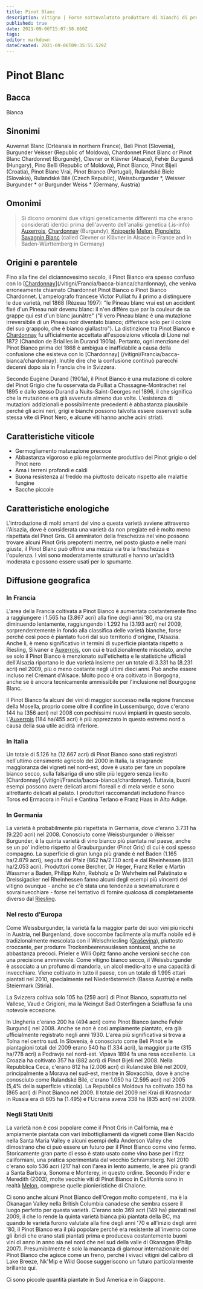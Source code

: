 ```yaml
---
title: Pinot Blanc
description: Vitigno | Forse sottovalutato produttore di bianchi di pronta beva, medio corpo e piacevoli. Facile da coltivare.
published: true
date: 2021-09-06T15:07:58.660Z
tags: 
editor: markdown
dateCreated: 2021-09-06T09:35:55.529Z
---
```


# Pinot Blanc

## Bacca
Bianca

## Sinonimi
Auvernat Blanc (Orléanais in northern France), Beli Pinot (Slovenia), Burgunder Veisser (Republic of Moldova), Chardonnet Pinot Blanc or Pinot Blanc Chardonnet (Burgundy), Clevner or Klävner (Alsace), Fehér Burgundi (Hungary), Pino Belîi (Republic of Moldova), Pinot Bianco, Pinot Bijeli (Croatia), Pinot Blanc Vrai, Pinot Branco (Portugal), Rulandské Biele (Slovakia), Rulandské Bílé (Czech Republic), Weissburgunder *, Weisser Burgunder * or Burgunder Weiss * (Germany, Austria)

## Omonimi
> Si dicono omonimi due vitigni geneticamente differenti ma che erano considerati identici prima dell'avvento dell'analisi genetica
{.is-info}
[Auxerrois](/vitigni/bacca-bianca/auxerrois), [Chardonnay](/vitigni/Francia/bacca-bianca/chardonnay) (Burgundy), [Knipperlé](/vitigni/bacca-bianca/knipperle) [Melon](/vitigni/bacca-bianca/melon), [Pignoletto](/vitigni/bacca-bianca/pignoletto), [Savagnin Blanc](/vitigni/bacca-bianca/savagnin-blanc) (called Clevner or Klävner in Alsace in France and in Baden-Württemberg in Germany)




## Origini e parentele

Fino alla fine del diciannovesimo secolo, il Pinot Bianco era spesso confuso con lo [[Chardonnay](/vitigni/Francia/bacca-bianca/chardonnay)](/vitigni/Francia/bacca-bianca/chardonnay), che veniva erroneamente chiamato Chardonnet Pinot Bianco o Pinot Bianco Chardonnet. L'ampelografo francese Victor Pulliat fu il primo a distinguere le due varietà, nel 1868 (Rézeau 1997): "le Pineau blanc vrai est un accident fixé d'un Pineau noir devenu blanc: il n'en diffère que par la couleur de sa grappe qui est d'un blanc jaunâtre" ("il vero Pineau blanc è una mutazione irreversibile di un Pineau noir diventato bianco; differisce solo per il colore del suo grappolo, che è bianco giallastro"). La distinzione tra Pinot Bianco e [Chardonnay](/vitigni/Francia/bacca-bianca/chardonnay) fu ufficialmente accettata all'esposizione viticola di Lione nel 1872 (Chandon de Briailles in Durand 1901a). Pertanto, ogni menzione del Pinot Bianco prima del 1868 è ambigua e inaffidabile a causa della confusione che esisteva con lo [Chardonnay] (/vitigni/Francia/bacca-bianca/chardonnay). Inutile dire che la confusione continuò parecchi decenni dopo sia in Francia che in Svizzera.

Secondo Eugène Durand (1901a), il Pinot Bianco è una mutazione di colore del Pinot Grigio che fu osservata da Pulliat a Chassagne-Montrachet nel 1895 e dallo stesso Durand a Nuits-Saint-Georges nel 1896, il che significa che la mutazione era già avvenuta almeno due volte. L'esistenza di mutazioni addizionali e possibilmente precedenti è abbastanza plausibile perché gli acini neri, grigi e bianchi possono talvolta essere osservati sulla stessa vite di Pinot Nero, e alcune viti hanno anche acini striati.

## Caratteristiche viticole

- Germogliamento maturazione precoce 
- Abbastanza vigoroso e più regolarmente produttivo del Pinot grigio o del Pinot nero 
- Ama i terreni profondi e caldi
- Buona resistenza al freddo ma piuttosto delicato rispetto alle malattie fungine
- Bacche piccole

## Caratteristiche enologiche

L'introduzione di molti amanti del vino a questa varietà avviene attraverso l'Alsazia, dove è considerata una varietà da non pregiate ed è molto meno rispettata del Pinot Gris. Gli ammiratori della freschezza nel vino possono trovare alcuni Pinot Gris prepotenti mentre, nel posto giusto e nelle mani giuste, il Pinot Blanc può offrire una mezza via tra la freschezza e l'opulenza. I vini sono moderatamente strutturati e hanno un'acidità moderata e possono essere usati per lo spumante.

## Diffusione geografica

### In Francia

L'area della Francia coltivata a Pinot Bianco è aumentata costantemente fino a raggiungere i 1.565 ha (3.867 acri) alla fine degli anni '80, ma ora sta diminuendo lentamente, raggiungendo i 1.292 ha (3.193 acri) nel 2009, sorprendentemente in fondo alla classifica delle varietà bianche, forse perché così poco è piantato fuori dal suo territorio d'origine, l'Alsazia. Anche lì, è meno significativo in termini di superficie piantata rispetto a Riesling, Silvaner e [Auxerrois](/vitigni/bacca-bianca/auxerrois), con cui è tradizionalmente miscelato, anche se solo il Pinot Bianco è menzionato sull'etichetta e le statistiche ufficiali dell'Alsazia riportano le due varietà insieme per un totale di 3.331 ha (8.231 acri) nel 2009, più o meno costante negli ultimi dieci anni. Può anche essere incluso nel Crémant d'Alsace. Molto poco è ora coltivato in Borgogna, anche se è ancora tecnicamente ammissibile per l'inclusione nel Bourgogne Blanc.

Il Pinot Bianco fa alcuni dei vini di maggior successo nella regione francese della Mosella, proprio come oltre il confine in Lussemburgo, dove c'erano 144 ha (356 acri) nel 2008 con pochissimi nuovi impianti in questo secolo. L'[Auxerrois](/vitigni/bacca-bianca/auxerrois) (184 ha/455 acri) è più apprezzato in questo estremo nord a causa della sua utile acidità inferiore.

### In Italia

Un totale di 5.126 ha (12.667 acri) di Pinot Bianco sono stati registrati nell'ultimo censimento agricolo del 2000 in Italia, la stragrande maggioranza dei vigneti nel nord-est, dove è usato per fare un popolare bianco secco, sulla falsariga di uno stile più leggero senza lievito [Chardonnay] (/vitigni/Francia/bacca-bianca/chardonnay). Tuttavia, buoni esempi possono avere delicati aromi floreali e di mela verde e sono altrettanto delicati al palato. I produttori raccomandati includono Franco Toros ed Ermacora in Friuli e Cantina Terlano e Franz Haas in Alto Adige.

### In Germania

La varietà è probabilmente più rispettata in Germania, dove c'erano 3.731 ha (9.220 acri) nel 2008. Conosciuto come Weissburgunder o Weisser Burgunder, è la quinta varietà di vino bianco più piantata nel paese, anche se un po' indietro rispetto al Grauburgunder (Pinot Gris) di cui è così spesso compagno. La superficie di gran lunga più grande è nel Baden (1.165 ha/2.879 acri), seguita dal Pfalz (862 ha/2.130 acri) e dal Rheinhessen (831 ha/2.053 acri). Produttori come Bercher, Dr Heger, Franz Keller e Martin Wassmer a Baden, Philipp Kuhn, Rebholz e Dr Wehrheim nel Palatinato e Dreissigacker nel Rheinhessen fanno alcuni degli esempi più vincenti del vitigno ovunque - anche se c'è stata una tendenza a sovramaturare e sovrainvecchiare - forse nel tentativo di fornire qualcosa di completamente diverso dal [Riesling](/vitigni/Germania/bacca-bianca/riesling).

### Nel resto d'Europa

Come Weissburgunder, la varietà fa la maggior parte dei suoi vini più ricchi in Austria, nel Burgenland, dove soccombe facilmente alla muffa nobile ed è tradizionalmente mescolata con il Welschriesling ([Graševina](/vitigni/bacca-bianca/grasevina)), piuttosto croccante, per produrre Trockenbeerenauslesen sontuosi, anche se abbastanza precoci. Prieler e Willi Opitz fanno anche versioni secche con una precisione ammirevole. Come vitigno bianco secco, il Weissburgunder è associato a un profumo di mandorla, un alcol medio-alto e una capacità di invecchiare. Viene coltivato in tutto il paese, con un totale di 1.995 ettari piantati nel 2010, specialmente nel Niederösterreich (Bassa Austria) e nella Steiermark (Stiria).

La Svizzera coltiva solo 105 ha (259 acri) di Pinot Bianco, soprattutto nel Vallese, Vaud e Grigioni, ma la Weingut Bad Osterfingen a Sciaffusa fa una notevole eccezione.

In Ungheria c'erano 200 ha (494 acri) come Pinot Bianco (anche Fehér Burgundi) nel 2008. Anche se non è così ampiamente piantato, era già ufficialmente registrato negli anni 1930. L'area più significativa si trova a Tolna nel centro sud. In Slovenia, è conosciuto come Beli Pinot e le piantagioni totali del 2009 erano 540 ha (1.334 acri), la maggior parte (315 ha/778 acri) a Podravje nel nord-est. Vipava 1894 fa una resa eccellente. La Croazia ha coltivato 357 ha (882 acri) di Pinot Bijeli nel 2008. Nella Repubblica Ceca, c'erano 812 ha (2.006 acri) di Rulandské Bílé nel 2009, principalmente a Morava nel sud-est, mentre in Slovacchia, dove è anche conosciuto come Rulandské Bílé, c'erano 1.050 ha (2.595 acri) nel 2005 (5,4% della superficie viticola). La Repubblica Moldova ha coltivato 350 ha (865 acri) di Pinot Bianco nel 2009. Il totale del 2009 nel Krai di Krasnodar in Russia era di 605 ha (1.495) e l'Ucraina aveva 338 ha (835 acri) nel 2009.

### Negli Stati Uniti

La varietà non è così popolare come il Pinot Gris in California, ma è ampiamente piantata con vari imbottigliamenti da vigneti come Bien Nacido nella Santa Maria Valley e alcuni esempi della Anderson Valley che dimostrano che ci può essere un futuro per il Pinot Bianco come vino fermo. Storicamente gran parte di esso è stato usato come vino base per i fizz californiani, una pratica sperimentata dal vecchio Schramsberg. Nel 2010 c'erano solo 536 acri (217 ha) con l'area in lento aumento, le aree più grandi a Santa Barbara, Sonoma e Monterey, in questo ordine. Secondo Pinder e Meredith (2003), molte vecchie viti di Pinot Bianco in California sono in realtà [Melon](/vitigni/bacca-bianca/melon), comprese quelle pionieristiche di Chalone.

Ci sono anche alcuni Pinot Bianco dell'Oregon molto competenti, ma è la Okanagan Valley nella British Columbia canadese che sembra essere il luogo perfetto per questa varietà. C'erano solo 369 acri (149 ha) piantati nel 2009, il che lo rende la quinta varietà bianca più piantata della BC, ma quando le varietà furono valutate alla fine degli anni '70 e all'inizio degli anni '80, il Pinot Bianco era il più popolare perché era resistente all'inverno come gli ibridi che erano stati piantati prima e produceva costantemente buoni vini di anno in anno sia nel nord che nel sud della valle di Okanagan (Philip 2007). Presumibilmente è solo la mancanza di glamour internazionale del Pinot Bianco che agisce come un freno, perché i vivaci vitigni del calibro di Lake Breeze, Nk'Mip e Wild Goose suggeriscono un futuro particolarmente brillante qui.

Ci sono piccole quantità piantate in Sud America e in Giappone.